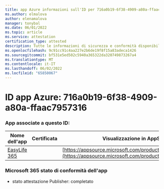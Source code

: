 ```yaml
---
title: app Azure informazioni sull'ID per 716a0b19-6f38-4909-a80a-ffaac7957316
ms.author: elmalova
author: elenamalova
manager: tonybal
ms.date: 06/01/2022
ms.topic: article
ms.service: attestation
certification_type: attested
description: Tutte le informazioni di sicurezza e conformità disponibili per 716a0b19-6f38-4909-a80a-ffaac7957316.
ms.openlocfilehash: 9c91cc91c4aa227e2b6de19f8f15a83adeca1426
ms.sourcegitcommit: bf531e5ed502c5940a365322da320749873267a4
ms.translationtype: MT
ms.contentlocale: it-IT
ms.lasthandoff: 06/02/2022
ms.locfileid: "65850067"
---
```

# <a name="azure-app-id-716a0b19-6f38-4909-a80a-ffaac7957316"></a>ID app Azure: 716a0b19-6f38-4909-a80a-ffaac7957316


### <a name="apps-associated-with-this-id"></a>App associate a questo ID:
| **Nome dell'app** | **Certificata** | **Visualizzazione in AppSource** |
|--------------|---------------|-----------------------|
| [EasyLife 365](../forward/WA200003697.md) |  | [https://appsource.microsoft.com/product/office/WA200003697](https://appsource.microsoft.com/product/office/WA200003697) |

### <a name="microsoft-365-app-compliance-status"></a>Microsoft 365 stato di conformità dell'app
- stato attestazione Publisher: completato
